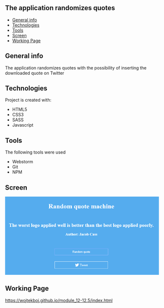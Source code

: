 ## The application randomizes quotes
* [General info](#general-info)
* [Technologies](#technologies)
* [Tools](#tools)
* [Screen](#screen)
* [Working Page](#working-page)

## General info
The application randomizes quotes with the possibility of inserting the downloaded quote on Twitter

## Technologies
Project is created with:
* HTML5
* CSS3
* SASS
* Javascript

## Tools
The following tools were used
* Webstorm
* Git
* NPM

## Screen 
![Screen](https://github.com/wojtekboj/module_12-12.5/blob/master/images/screencapture.png)

## Working Page
https://wojtekboj.github.io/module_12-12.5/index.html